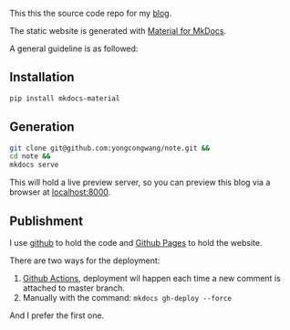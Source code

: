 This this the source code repo for my [blog](https://blog.yongcong.wang).

The static website is generated with [Material for MkDocs](https://squidfunk.github.io/mkdocs-material/).

A general guideline is as followed:

## Installation
```Bash
pip install mkdocs-material
```

## Generation
```Bash
git clone git@github.com:yongcongwang/note.git &&
cd note &&
mkdocs serve
```

This will hold a live preview server, so you can preview this blog via a browser at [localhost:8000](http://localhost:8000/).

## Publishment

I use [github](https://github.com/yongcongwang/note) to hold the code and [Github Pages](https://pages.github.com/) to hold the website.

There are two ways for the deployment:

1. [Github Actions](https://github.com/yongcongwang/note/blob/master/.github/workflows/ci.yml), deployment wil happen each time a new comment is attached to master branch.
2. Manually with the command: `mkdocs gh-deploy --force`

And I prefer the first one.
